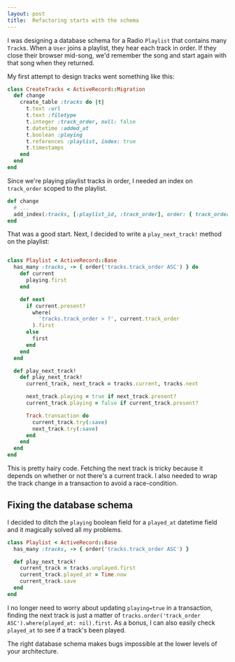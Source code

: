 ```yaml
---
layout: post
title:  Refactoring starts with the schema
---
```


I was designing a database schema for a Radio `Playlist` that contains many
`Track`s. When a `User` joins a playlist, they hear each track in order. If
they close their browser mid-song, we'd remember the song and start again with
that song when they returned.

My first attempt to design tracks went something like this:

```ruby db/migrate/20140217211534_create_tracks.rb
class CreateTracks < ActiveRecord::Migration
  def change
    create_table :tracks do |t|
      t.text :url
      t.text :filetype
      t.integer :track_order, null: false
      t.datetime :added_at
      t.boolean :playing
      t.references :playlist, index: true
      t.timestamps
    end
  end
end
```

Since we're playing playlist tracks in order, I needed an index on
`track_order` scoped to the playlist.

```ruby db/migrate/20140217211534_create_tracks.rb#index
def change
  # ...
  add_index(:tracks, [:playlist_id, :track_order], order: { track_order: :asc })
end
```

That was a good start. Next, I decided to write a `play_next_track!` method on
the playlist:

```ruby app/models/playlist.rb

class Playlist < ActiveRecord::Base
  has_many :tracks, -> { order('tracks.track_order ASC') } do
    def current
      playing.first
    end

    def next
      if current.present?
        where(
          'tracks.track_order > ?', current.track_order
        ).first
      else
        first
      end
    end
  end

  def play_next_track!
    def play_next_track!
      current_track, next_track = tracks.current, tracks.next

      next_track.playing = true if next_track.present?
      current_track.playing = false if current_track.present?

      Track.transaction do
        current_track.try(:save)
        next_track.try(:save)
      end
    end
  end
end
```

This is pretty hairy code. Fetching the next track is tricky because it
depends on whether or not there's a current track. I also needed to wrap the
track change in a transaction to avoid a race-condition.

## Fixing the database schema

I decided to ditch the `playing` boolean field for a `played_at` datetime field
and it magically solved all my problems.

```ruby app/models/playlist.rb
class Playlist < ActiveRecord::Base
  has_many :tracks, -> { order('tracks.track_order ASC') }

  def play_next_track!
    current_track = tracks.unplayed.first
    current_track.played_at = Time.now
    current_track.save
  end
end
```

I no longer need to worry about updating `playing=true` in a transaction,
finding the next track is just a matter of
`tracks.order('track_order ASC').where(played_at: nil).first`. As a bonus, I
can also easily check `played_at` to see if a track's been played.

The right database schema makes bugs impossible at the lower levels of your
architecture.
